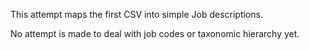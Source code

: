 
This attempt maps the first CSV into simple Job descriptions.

No attempt is made to deal with job codes or taxonomic hierarchy yet.
